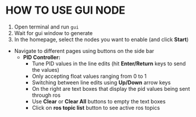 # HOW TO USE GUI NODE 

1. Open terminal and run `gui`
2. Wait for gui window to generate
3. In the homepage, select the nodes you want to enable (and click **Start**)

* Navigate to different pages using buttons on the side bar
  * **PID Controller:**
    - Tune PID values in the line edits (hit **Enter/Return** keys to send the values)
    - Only accepting float values ranging from 0 to 1
    - Switching between line edits using **Up/Down** arrow keys
    - On the right are text boxes that display the pid values being sent through ros
    - Use **Clear** or **Clear All** buttons to empty the text boxes
    - Click on **ros topic list** button to see active ros topics
